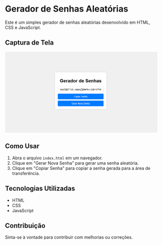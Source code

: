 # Gerador de Senhas Aleatórias

Este é um simples gerador de senhas aleatórias desenvolvido em HTML, CSS e JavaScript.

## Captura de Tela

![Screenshot](https://github.com/Suares5k/Gerador-de-senhas-Alea/blob/master/Screenshot_569.png)

## Como Usar

1. Abra o arquivo `index.html` em um navegador.
2. Clique em "Gerar Nova Senha" para gerar uma senha aleatória.
3. Clique em "Copiar Senha" para copiar a senha gerada para a área de transferência.

## Tecnologias Utilizadas

- HTML
- CSS
- JavaScript

## Contribuição

Sinta-se à vontade para contribuir com melhorias ou correções.
